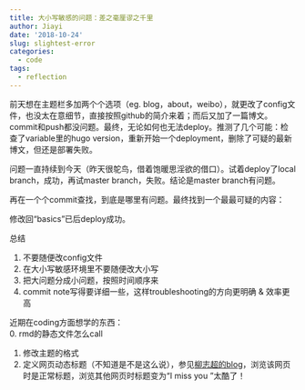 ```yaml
---
title: 大小写敏感的问题：差之毫厘谬之千里
author: Jiayi
date: '2018-10-24'
slug: slightest-error
categories:
  - code
tags:
  - reflection
---
```


前天想在主题栏多加两个个选项（eg. blog，about，weibo），就更改了config文件，也没太在意细节，直接按照github的简介来着；而后又加了一篇博文。commit和push都没问题。最终，无论如何也无法deploy。推测了几个可能：检查了variable里的hugo version，重新开始一个deployment，删除了可疑的最新博文，但还是部署失败。

问题一直持续到今天（昨天很鸵鸟，借着饱暖思淫欲的借口）。试着deploy了local branch，成功，再试master branch，失败。结论是master branch有问题。

再在一个个commit查找，到底是哪里有问题。最终找到一个最最可疑的内容：

修改回“basics”已后deploy成功。

总结  
1. 不要随便改config文件  
2. 在大小写敏感环境里不要随便改大小写  
3. 把大问题分成小问题，按照时间顺序来  
4. commit note写得要详细一些，这样troubleshooting的方向更明确 & 效率更高  

近期在coding方面想学的东西：  
0. rmd的静态文件怎么call  
1. 修改主题的格式  
2. 定义网页动态标题（不知道是不是这么说），参见[柳志超的blog](https://liuzhichao.com/2018/hello_hugo/)，浏览该网页时是正常标题，浏览其他网页时标题变为“I miss you ”太酷了！


